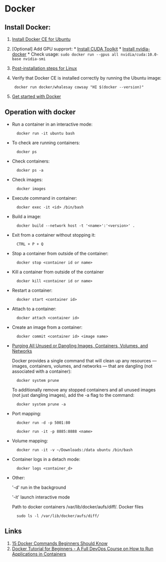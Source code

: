 # Docker

## Install Docker:

1. [Install Docker CE for Ubuntu](https://docs.docker.com/install/linux/docker-ce/ubuntu/)
1. [Optional] Add GPU supprort:
        * [Install CUDA Toolkit](https://developer.nvidia.com/cuda-downloads?target_os=Linux&target_arch=x86_64&target_distro=Ubuntu&target_version=1804&target_type=debnetwork)
        * [Install nvidia-docker](https://github.com/NVIDIA/nvidia-docker)
        * Check usage:
                ```
                sudo docker run --gpus all nvidia/cuda:10.0-base nvidia-smi
                ```
1. [Post-installation steps for Linux](https://docs.docker.com/install/linux/linux-postinstall/)
1. Verify that Docker CE is installed correctly by running the Ubuntu image:

        docker run docker/whalesay cowsay "HI $(docker --version)"

1. [Get started with Docker](https://docs.docker.com/get-started/)

## Operation with docker

- Run a container in an interactive mode:

        docker run -it ubuntu bash

- To check are running containers:

        docker ps

- Check containers:

        docker ps -a

- Check images:

        docker images

- Execute command in container:

        docker exec -it <id> /bin/bash

- Build a image:

        docker build --network host -t '<name>':'<version>' .

- Exit from a container without stopping it:

        CTRL + P + Q

- Stop a container from outside of the container:

        docker stop <container id or name>

- Kill a container from outside of the container

        docker kill <container id or name>

- Restart a container:

        docker start <container id>

- Attach to a container:

        docker attach <container id>

- Create an image from a container:

        docker commit <container id> <image name>

- [Purging All Unused or Dangling Images, Containers, Volumes, and Networks](https://www.digitalocean.com/community/tutorials/how-to-remove-docker-images-containers-and-volumes)

    Docker provides a single command that will clean up any resources — images, containers, volumes, and networks — that are dangling (not associated with a container):

        docker system prune

    To additionally remove any stopped containers and all unused images (not just dangling images), add the -a flag to the command:

        docker system prune -a

- Port mapping:

        docker run -d -p 5001:80

        docker run -it -p 8885:8888 <name>

- Volume mapping:

        docker run -it -v ~/Downloads:/data ubuntu /bin/bash

- Container logs in a detach mode:

        docker logs <container_d>

- Other:

    '-d' run in the background

    '-it' launch interactive mode

    Path to docker containers /var/lib/docker/aufs/diff/. Docker files

        sudo ls -l /var/lib/docker/aufs/diff/

## Links

1. [15 Docker Commands Beginners Should Know](https://dev.to/kojikanao/15-docker-commands-for-beginners-4m4d)
2. [Docker Tutorial for Beginners - A Full DevOps Course on How to Run Applications in Containers](https://www.youtube.com/watch?v=fqMOX6JJhGo)
